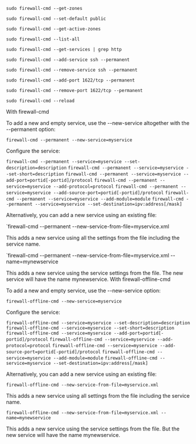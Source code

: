 `sudo firewall-cmd --get-zones`

`sudo firewall-cmd --set-default public`

`sudo firewall-cmd --get-active-zones`

`sudo firewall-cmd --list-all`

`sudo firewall-cmd --get-services | grep http`

`sudo firewall-cmd --add-service ssh --permanent`

`sudo firewall-cmd --remove-service ssh --permanent`

`sudo firewall-cmd --add-port 1622/tcp --permanent`

`sudo firewall-cmd --remove-port 1622/tcp --permanent`

`sudo firewall-cmd --reload`


With firewall-cmd

To add a new and empty service, use the --new-service altogether with the --permanent option:

`firewall-cmd --permanent --new-service=myservice`

Configure the service:

`firewall-cmd --permanent --service=myservice --set-description=description`
`firewall-cmd --permanent --service=myservice --set-short=description`
`firewall-cmd --permanent --service=myservice --add-port=portid[-portid]/protocol`
`firewall-cmd --permanent --service=myservice --add-protocol=protocol`
`firewall-cmd --permanent --service=myservice --add-source-port=portid[-portid]/protocol`
`firewall-cmd --permanent --service=myservice --add-module=module`
`firewall-cmd --permanent --service=myservice --set-destination=ipv:address[/mask]`

Alternatively, you can add a new service using an existing file:

`firewall-cmd --permanent --new-service-from-file=myservice.xml

This adds a new service using all the settings from the file including the service name.

`firewall-cmd --permanent --new-service-from-file=myservice.xml --name=mynewservice

This adds a new service using the service settings from the file. The new service will have the name mynewservice.
With firewall-offline-cmd

To add a new and empty service, use the --new-service option:

`firewall-offline-cmd --new-service=myservice`

Configure the service:

`firewall-offline-cmd --service=myservice --set-description=description`
`firewall-offline-cmd --service=myservice --set-short=description`
`firewall-offline-cmd --service=myservice --add-port=portid[-portid]/protocol`
`firewall-offline-cmd --service=myservice --add-protocol=protocol`
`firewall-offline-cmd --service=myservice --add-source-port=portid[-portid]/protocol`
`firewall-offline-cmd --service=myservice --add-module=module`
`firewall-offline-cmd --service=myservice --set-destination=ipv:address[/mask]`

Alternatively, you can add a new service using an existing file:

`firewall-offline-cmd --new-service-from-file=myservice.xml`

This adds a new service using all settings from the file including the service name.

`firewall-offline-cmd --new-service-from-file=myservice.xml --name=mynewservice`

This adds a new service using the service settings from the file. But the new service will have the name mynewservice.
